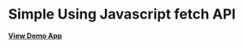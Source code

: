 # Simple Using Javascript **fetch** API

[**View Demo App**](https://taniarascia.github.io/sandbox/ghibli/)